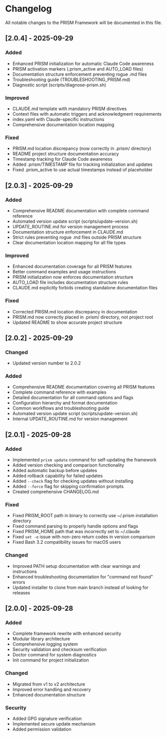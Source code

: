 # Changelog

All notable changes to the PRISM Framework will be documented in this file.

## [2.0.4] - 2025-09-29

### Added
- Enhanced PRISM initialization for automatic Claude Code awareness
- PRISM activation markers (.prism_active and AUTO_LOAD files)
- Documentation structure enforcement preventing rogue .md files
- Troubleshooting guide (TROUBLESHOOTING_PRISM.md)
- Diagnostic script (scripts/diagnose-prism.sh)

### Improved
- CLAUDE.md template with mandatory PRISM directives
- Context files with automatic triggers and acknowledgment requirements
- index.yaml with Claude-specific instructions
- Comprehensive documentation location mapping

### Fixed
- PRISM.md location discrepancy (now correctly in .prism/ directory)
- README project structure documentation accuracy
- Timestamp tracking for Claude Code awareness
- Added .prism/TIMESTAMP file for tracking initialization and updates
- Fixed .prism_active to use actual timestamps instead of placeholder

## [2.0.3] - 2025-09-29

### Added
- Comprehensive README documentation with complete command reference
- Automated version update script (scripts/update-version.sh)
- UPDATE_ROUTINE.md for version management process
- Documentation structure enforcement in CLAUDE.md
- Strict rules preventing rogue .md files outside PRISM structure
- Clear documentation location mapping for all file types

### Improved
- Enhanced documentation coverage for all PRISM features
- Better command examples and usage instructions
- PRISM initialization now enforces documentation structure
- AUTO_LOAD file includes documentation structure rules
- CLAUDE.md explicitly forbids creating standalone documentation files

### Fixed
- Corrected PRISM.md location discrepancy in documentation
- PRISM.md now correctly placed in .prism/ directory, not project root
- Updated README to show accurate project structure

## [2.0.2] - 2025-09-29

### Changed
- Updated version number to 2.0.2

### Added
- Comprehensive README documentation covering all PRISM features
- Complete command reference with examples
- Detailed documentation for all command options and flags
- Configuration hierarchy and format documentation
- Common workflows and troubleshooting guide
- Automated version update script (scripts/update-version.sh)
- Internal UPDATE_ROUTINE.md for version management

## [2.0.1] - 2025-09-28

### Added
- Implemented `prism update` command for self-updating the framework
- Added version checking and comparison functionality
- Added automatic backup before updates
- Added rollback capability for failed updates
- Added `--check` flag for checking updates without installing
- Added `--force` flag for skipping confirmation prompts
- Created comprehensive CHANGELOG.md

### Fixed
- Fixed PRISM_ROOT path in binary to correctly use ~/.prism installation directory
- Fixed command parsing to properly handle options and flags
- Fixed PRISM_HOME path that was incorrectly set to ~/.claude
- Fixed `set -e` issue with non-zero return codes in version comparison
- Fixed Bash 3.2 compatibility issues for macOS users

### Changed
- Improved PATH setup documentation with clear warnings and instructions
- Enhanced troubleshooting documentation for "command not found" errors
- Updated installer to clone from main branch instead of looking for releases

## [2.0.0] - 2025-09-28

### Added
- Complete framework rewrite with enhanced security
- Modular library architecture
- Comprehensive logging system
- Security validation and checksum verification
- Doctor command for system diagnostics
- Init command for project initialization

### Changed
- Migrated from v1 to v2 architecture
- Improved error handling and recovery
- Enhanced documentation structure

### Security
- Added GPG signature verification
- Implemented secure update mechanism
- Added permission validation